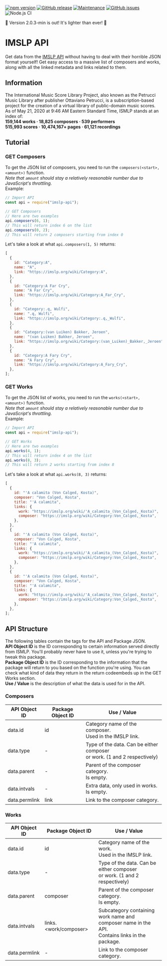 [![npm version](https://badge.fury.io/js/imslp-api.svg)](https://badge.fury.io/js/imslp-api)
[![GitHub release](https://img.shields.io/github/release/Naereen/StrapDown.js.svg)](https://GitHub.com/josefleventon/imslp-api/releases)
[![Maintenance](https://img.shields.io/badge/Maintained%3F-yes-green.svg)](https://GitHub.com/josefleventon/imslp-api/graphs/commit-activity)
[![GitHub issues](https://img.shields.io/github/issues/Naereen/StrapDown.js.svg)](https://GitHub.com/josefleventon/imslp-api/issues)
![Node.js CI](https://github.com/josefleventon/imslp-api/workflows/Node.js%20CI/badge.svg)

🚨 Version 2.0.3-min is out! It's lighter than ever! 🚨

# IMSLP API

Get data from the [IMSLP API](https://imslp.org/wiki/IMSLP:API) without having to deal with their horrible JSON format yourself! Get easy access to a massive list of composers and works, along with all the linked metadata and links related to them.

## Information

The International Music Score Library Project, also known as the Petrucci Music Library after publisher Ottaviano Petrucci, is a subscription-based project for the creation of a virtual library of public-domain music scores.<br> As of May 21, 2020 at 9:46 AM Eastern Standard Time, ISMLP stands at an index of:<br>
**159,144 works · 18,825 composers · 539 performers**<br>
**515,993 scores · 10,474,167+ pages · 61,121 recordings**<br>

## Tutorial

### GET Composers

To get the JSON list of composers, you need to run the `composers(<start>, <amount>)` function.<br>
_Note that `amount` should stay a relatively reasonable number due to JavaScript's throttling._<br>
Example:

```js
// Import API
const api = require("imslp-api");

// GET Composers
// Here are two examples
api.composers(6, 1);
// This will return index 6 on the list
api.composers(0, 2);
// This will return 2 composers starting from index 0
```

Let's take a look at what `api.composers(1, 5)` returns:

```js
[
  {
    id: "Category:A",
    name: "A",
    link: "https://imslp.org/wiki/Category:A",
  },
  {
    id: "Category:A Far Cry",
    name: "A Far Cry",
    link: "https://imslp.org/wiki/Category:A_Far_Cry",
  },
  {
    id: "Category:.q, Wulfi",
    name: ".q, Wulfi",
    link: "https://imslp.org/wiki/Category:.q,_Wulfi",
  },
  {
    id: "Category:(van Luiken) Bakker, Jeroen",
    name: "(van Luiken) Bakker, Jeroen",
    link: "https://imslp.org/wiki/Category:(van_Luiken)_Bakker,_Jeroen",
  },
  {
    id: "Category:A Fary Cry",
    name: "A Fary Cry",
    link: "https://imslp.org/wiki/Category:A_Fary_Cry",
  },
];
```

### GET Works

To get the JSON list of works, you need to run the `works(<start>, <amount>)` function.<br>
_Note that `amount` should stay a relatively reasonable number due to JavaScript's throttling._<br>
Example:

```js
// Import API
const api = require("imslp-api");

// GET Works
// Here are two examples
api.works(4, 1);
// This will return index 4 on the list
api.works(8, 3);
// This will return 2 works starting from index 8
```

Let's take a look at what `api.works(8, 3)` returns:

```js
[
  {
    id: "'A calamita (Von Calged, Kosta)",
    composer: "Von Calged, Kosta",
    title: "'A calamita",
    links: {
      work: "https://imslp.org/wiki/'A_calamita_(Von_Calged,_Kosta)",
      composer: "https://imslp.org/wiki/Category:Von_Calged,_Kosta",
    },
  },
  {
    id: "'A calamita (Von Calged, Kosta)",
    composer: "Von Calged, Kosta",
    title: "'A calamita",
    links: {
      work: "https://imslp.org/wiki/'A_calamita_(Von_Calged,_Kosta)",
      composer: "https://imslp.org/wiki/Category:Von_Calged,_Kosta",
    },
  },
  {
    id: "'A calamita (Von Calged, Kosta)",
    composer: "Von Calged, Kosta",
    title: "'A calamita",
    links: {
      work: "https://imslp.org/wiki/'A_calamita_(Von_Calged,_Kosta)",
      composer: "https://imslp.org/wiki/Category:Von_Calged,_Kosta",
    },
  },
];
```

## API Structure

The following tables contain the tags for the API and Package JSON.<br>
**API Object ID** is the ID corresponding to certain information served directly from ISMLP. You'll probably never have to use it, unless you're trying to tweak this package.<br>
**Package Object ID** is the ID corresponding to the information that the package will return to you based on the function you're using. You can check what kind of data they return in the return codeembeds up in the GET Works section.<br>
**Use / Value** is the description of what the data is used for in the API.<br>

### Composers

| API Object ID | Package Object ID | Use / Value                                                                 |
| ------------- | ----------------- | --------------------------------------------------------------------------- |
| data.id       | id                | Category name of the composer.<br>Used in the IMSLP link.                   |
| data.type     | -                 | Type of the data. Can be either composer<br>or work. (1 and 2 respectively) |
| data.parent   | -                 | Parent of the composer category.<br>Is empty.                               |
| data.intvals  | -                 | Extra data, only used in works.<br>Is empty.                                |
| data.permlink | link              | Link to the composer category.                                              |

### Works

| API Object ID | Package Object ID     | Use / Value                                                                                         |
| ------------- | --------------------- | --------------------------------------------------------------------------------------------------- |
| data.id       | id                    | Category name of the work.<br>Used in the IMSLP link.                                               |
| data.type     | -                     | Type of the data. Can be either composer<br>or work. (1 and 2 respectively)                         |
| data.parent   | composer              | Parent of the composer category.<br>Is empty.                                                       |
| data.intvals  | links.<work/composer> | Subcategory containing work name and<br>composer name in the API.<br>Contains links in the package. |
| data.permlink | -                     | Link to the composer category.                                                                      |
